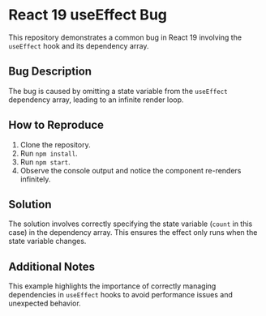 # React 19 useEffect Bug

This repository demonstrates a common bug in React 19 involving the `useEffect` hook and its dependency array.

## Bug Description
The bug is caused by omitting a state variable from the `useEffect` dependency array, leading to an infinite render loop.

## How to Reproduce
1. Clone the repository.
2. Run `npm install`.
3. Run `npm start`.
4. Observe the console output and notice the component re-renders infinitely.

## Solution
The solution involves correctly specifying the state variable (`count` in this case) in the dependency array. This ensures the effect only runs when the state variable changes.

## Additional Notes
This example highlights the importance of correctly managing dependencies in `useEffect` hooks to avoid performance issues and unexpected behavior.
